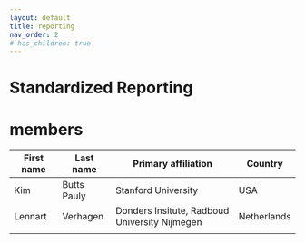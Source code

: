 ```yaml
---
layout: default
title: reporting
nav_order: 2
# has_children: true
---
```

# Standardized Reporting


# members 

| First name | Last name   | Primary affiliation                           | Country     |
|------------|-------------|-----------------------------------------------|-------------|
| Kim        | Butts Pauly | Stanford University                           | USA         |
| Lennart    | Verhagen    | Donders Insitute, Radboud University Nijmegen | Netherlands |
|            |             |                                               |             |
